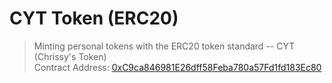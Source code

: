 # CYT Token (ERC20)
> Minting personal tokens with the ERC20 token standard -- CYT (Chrissy's Token)<br>
> Contract Address: [0xC9ca846981E26dff58Feba780a57Fd1fd183Ec80](https://explorer.kintsugi.themerge.dev/address/0xC9ca846981E26dff58Feba780a57Fd1fd183Ec80/transactions)
